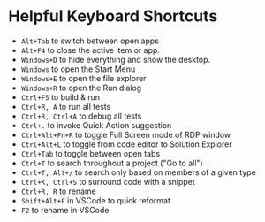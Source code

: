# Helpful Keyboard Shortcuts
- `Alt+Tab` to switch between open apps
- `Alt+F4` to close the active item or app.
- `Windows+D` to hide everything and show the desktop.
- `Windows` to open the Start Menu
- `Windows+E` to open the file explorer
- `Windows+R` to open the Run dialog
- `Ctrl+F5` to build & run
- `Ctrl+R, A` to run all tests
- `Ctrl+R, Ctrl+A` to debug all tests
- `Ctrl+.` to invoke Quick Action suggestion 
- `Ctrl+Alt+Fn+R` to toggle Full Screen mode of RDP window
- `Ctrl+Alt+L` to toggle from code editor to Solution Explorer
- `Ctrl+Tab` to toggle between open tabs 
- `Ctrl+T` to search throughout a project ("Go to all")
- `Ctrl+T, Alt+/` to search only based on members of a given type
- `Ctrl+K, Ctrl+S` to surround code with a snippet
- `Ctrl+R, R` to rename
- `Shift+Alt+F` in VSCode to quick reformat
- `F2` to rename in VSCode